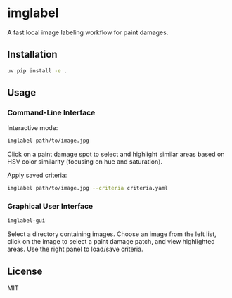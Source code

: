 # imglabel

A fast local image labeling workflow for paint damages.

## Installation

```bash
uv pip install -e .
```

## Usage

### Command-Line Interface

Interactive mode:

```bash
imglabel path/to/image.jpg
```

Click on a paint damage spot to select and highlight similar areas based on HSV color similarity (focusing on hue and saturation).

Apply saved criteria:

```bash
imglabel path/to/image.jpg --criteria criteria.yaml
```

### Graphical User Interface

```bash
imglabel-gui
```

Select a directory containing images. Choose an image from the left list, click on the image to select a paint damage patch, and view highlighted areas. Use the right panel to load/save criteria.

## License

MIT
